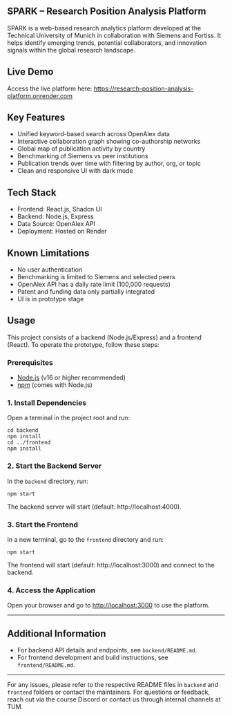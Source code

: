 ## SPARK – Research Position Analysis Platform
SPARK is a web-based research analytics platform developed at the Technical University of Munich in collaboration with Siemens and Fortiss. It helps identify emerging trends, potential collaborators, and innovation signals within the global research landscape.

## Live Demo
Access the live platform here:
https://research-position-analysis-platform.onrender.com

## Key Features
- Unified keyword-based search across OpenAlex data
- Interactive collaboration graph showing co-authorship networks
- Global map of publication activity by country
- Benchmarking of Siemens vs peer institutions
- Publication trends over time with filtering by author, org, or topic
- Clean and responsive UI with dark mode

##  Tech Stack
- Frontend: React.js, Shadcn UI
- Backend: Node.js, Express
- Data Source: OpenAlex API
- Deployment: Hosted on Render

## Known Limitations
- No user authentication
- Benchmarking is limited to Siemens and selected peers
- OpenAlex API has a daily rate limit (100,000 requests)
- Patent and funding data only partially integrated
- UI is in prototype stage

## Usage

This project consists of a backend (Node.js/Express) and a frontend (React). To operate the prototype, follow these steps:

### Prerequisites
- [Node.js](https://nodejs.org/) (v16 or higher recommended)
- [npm](https://www.npmjs.com/) (comes with Node.js)

### 1. Install Dependencies

Open a terminal in the project root and run:

```
cd backend
npm install
cd ../frontend
npm install
```

### 2. Start the Backend Server

In the `backend` directory, run:

```
npm start
```
The backend server will start (default: http://localhost:4000).

### 3. Start the Frontend

In a new terminal, go to the `frontend` directory and run:

```
npm start
```
The frontend will start (default: http://localhost:3000) and connect to the backend.

### 4. Access the Application

Open your browser and go to [http://localhost:3000](http://localhost:3000) to use the platform.

---

## Additional Information

- For backend API details and endpoints, see `backend/README.md`.
- For frontend development and build instructions, see `frontend/README.md`.

---

For any issues, please refer to the respective README files in `backend` and `frontend` folders or contact the maintainers.
For questions or feedback, reach out via the course Discord or contact us through internal channels at TUM.
